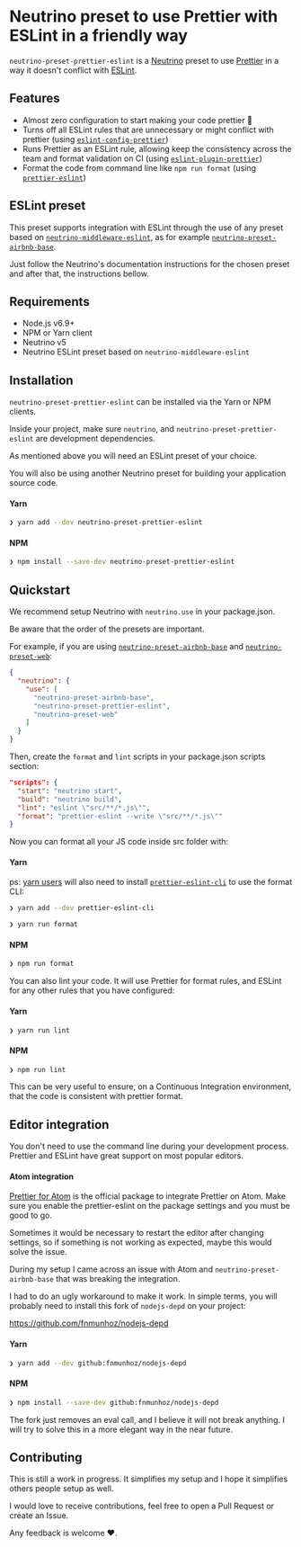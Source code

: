 # Neutrino preset to use Prettier with ESLint in a friendly way

`neutrino-preset-prettier-eslint` is a [Neutrino](https://neutrino.js.org/) preset to use [Prettier](https://github.com/prettier/prettier) in a way it doesn't conflict with [ESLint](http://eslint.org/).

## Features

- Almost zero configuration to start making your code prettier 💅
- Turns off all ESLint rules that are unnecessary or might conflict with prettier (using [`eslint-config-prettier`](https://github.com/prettier/eslint-config-prettier))
- Runs Prettier as an ESLint rule, allowing keep the consistency across the team and format validation on CI (using [`eslint-plugin-prettier`](https://github.com/not-an-aardvark/eslint-plugin-prettier))
- Format the code from command line like `npm run format` (using [`prettier-eslint`](https://github.com/prettier/prettier-eslint))

## ESLint preset

This preset supports integration with ESLint through the use of any preset based on [`neutrino-middleware-eslint`](https://neutrino.js.org/middleware/neutrino-middleware-eslint/), as for example [`neutrino-preset-airbnb-base`](https://neutrino.js.org/presets/neutrino-preset-airbnb-base/).

Just follow the Neutrino's documentation instructions for the chosen preset and after that, the instructions bellow.

## Requirements

- Node.js v6.9+
- NPM or Yarn client
- Neutrino v5
- Neutrino ESLint preset based on `neutrino-middleware-eslint`

## Installation

`neutrino-preset-prettier-eslint` can be installed via the Yarn or NPM clients.

Inside your project, make sure `neutrino`, and `neutrino-preset-prettier-eslint` are development dependencies.

As mentioned above you will need an ESLint preset of your choice.

You will also be using another Neutrino preset for building your application source code.

#### Yarn

```bash
❯ yarn add --dev neutrino-preset-prettier-eslint
```

#### NPM

```bash
❯ npm install --save-dev neutrino-preset-prettier-eslint
```

## Quickstart

We recommend setup Neutrino with `neutrino.use` in your package.json.

Be aware that the order of the presets are important.

For example, if you are using [`neutrino-preset-airbnb-base`](https://neutrino.js.org/presets/neutrino-preset-airbnb-base/) and [`neutrino-preset-web`](https://github.com/mozilla-neutrino/neutrino-dev/tree/master/packages/neutrino-preset-web):

```json
{
  "neutrino": {
    "use": [
      "neutrino-preset-airbnb-base",
      "neutrino-preset-prettier-eslint",
      "neutrino-preset-web"
    ]
  }
}
```

Then, create the `format` and `lint` scripts in your package.json scripts section:

```json
"scripts": {
  "start": "neutrino start",
  "build": "neutrino build",
  "lint": "eslint \"src/**/*.js\"",
  "format": "prettier-eslint --write \"src/**/*.js\""
}
```

Now you can format all your JS code inside src folder with:

#### Yarn

ps: [yarn users](https://github.com/yarnpkg/yarn/issues/760) will also need to install [`prettier-eslint-cli`](https://github.com/prettier/prettier-eslint-cli) to use the format CLI:

```bash
❯ yarn add --dev prettier-eslint-cli
```

```bash
❯ yarn run format
```
#### NPM

```bash
❯ npm run format
```

You can also lint your code. It will use Prettier for format rules, and ESLint for any other rules that you have configured:

#### Yarn

```bash
❯ yarn run lint
```
#### NPM

```bash
❯ npm run lint
```

This can be very useful to ensure, on a Continuous Integration environment, that the code is consistent with prettier format.

## Editor integration

You don't need to use the command line during your development process. Prettier and ESLint have great support on most popular editors.

#### Atom integration

[Prettier for Atom](https://github.com/prettier/prettier-atom) is the official package to integrate Prettier on Atom. Make sure you enable the prettier-eslint on the package settings and you must be good to go.

Sometimes it would be necessary to restart the editor after changing settings, so if something is not working as expected, maybe this would solve the issue.

During my setup I came across an issue with Atom and `neutrino-preset-airbnb-base` that was breaking the integration.

I had to do an ugly workaround to make it work. In simple terms, you will probably need to install this fork of `nodejs-depd` on your project:

https://github.com/fnmunhoz/nodejs-depd

#### Yarn

```bash
❯ yarn add --dev github:fnmunhoz/nodejs-depd
```
#### NPM

```bash
❯ npm install --save-dev github:fnmunhoz/nodejs-depd
```

The fork just removes an eval call, and I believe it will not break anything. I will try to solve this in a more elegant way in the near future.

## Contributing

This is still a work in progress. It simplifies my setup and I hope it simplifies others people setup as well.

I would love to receive contributions, feel free to open a Pull Request or create an Issue.

Any feedback is welcome ♥️.

